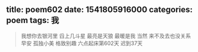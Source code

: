 title: poem602
date: 1541805916000
categories: poem
tags: 我
---
> 我想你去银河里
舀上几斗星
最亮是天狼
最暖是我
当然
来不及去也没关系
早安
孤独小美
格致别趣
六点起床第602天 迟到37天